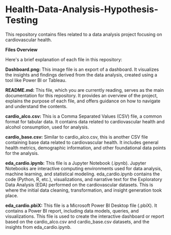 # Health-Data-Analysis-Hypothesis-Testing
This repository contains files related to a data analysis project focusing on cardiovascular health.

**Files Overview**

Here's a brief explanation of each file in this repository:

**Dashboard.png:**
This image file is an export of a dashboard. It visualizes the insights and findings derived from the data analysis, created using a tool like Power BI or Tableau.

**README.md:**
This file, which you are currently reading, serves as the main documentation for this repository. It provides an overview of the project, explains the purpose of each file, and offers guidance on how to navigate and understand the contents.

**cardio_alco.csv:**
This is a Comma Separated Values (CSV) file, a common format for tabular data. It contains data related to cardiovascular health and alcohol consumption, used for analysis.

**cardio_base.csv:**
Similar to cardio_alco.csv, this is another CSV file containing base data related to cardiovascular health. It includes general health metrics, demographic information, and other foundational data points for the analysis.

**eda_cardio.ipynb:**
This file is a Jupyter Notebook (.ipynb). Jupyter Notebooks are interactive computing environments used for data analysis, machine learning, and statistical modeling. eda_cardio.ipynb contains the code (Python, R, etc.), visualizations, and narrative text for the Exploratory Data Analysis (EDA) performed on the cardiovascular datasets. This is where the initial data cleaning, transformation, and insight generation took place.

**eda_cardio.pbiX:**
This file is a  Microsoft Power BI Desktop file (.pbiX). It contains a Power BI report, including data models, queries, and visualizations. This file is used to create the interactive dashboard or report based on the cardio_alco.csv and cardio_base.csv datasets, and the insights from eda_cardio.ipynb.

